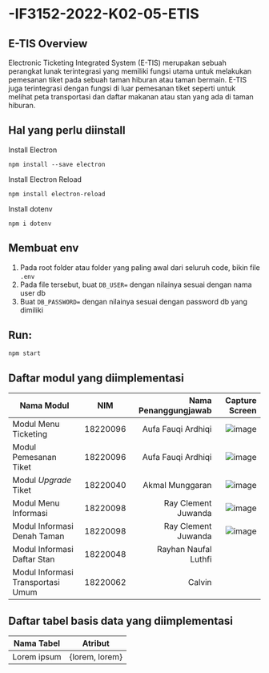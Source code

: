 # -IF3152-2022-K02-05-ETIS

## E-TIS Overview

Electronic Ticketing Integrated System (E-TIS) merupakan sebuah perangkat lunak terintegrasi yang memiliki fungsi utama untuk melakukan pemesanan tiket pada sebuah taman hiburan atau taman bermain. E-TIS juga terintegrasi dengan fungsi di luar pemesanan tiket seperti untuk melihat peta transportasi dan daftar makanan atau stan yang ada di taman hiburan. 

## Hal yang perlu diinstall
Install Electron
```
npm install --save electron
```

Install Electron Reload
```
npm install electron-reload
```

Install dotenv
```
npm i dotenv
```
## Membuat env
1. Pada root folder atau folder yang paling awal dari seluruh code, bikin file `.env`
2. Pada file tersebut, buat `DB_USER=` dengan nilainya sesuai dengan nama user db
3. Buat `DB_PASSWORD=` dengan nilainya sesuai dengan password db yang dimiliki

## Run:
```
npm start
```

## Daftar modul yang diimplementasi

| Nama Modul                          | NIM                 | Nama Penanggungjawab  | Capture Screen  |
| -------------                       |:-------------:      | -----:                | -----:          |
| Modul Menu Ticketing                | 18220096            | Aufa Fauqi Ardhiqi    | ![image](https://user-images.githubusercontent.com/79526235/203554147-46335dcd-116b-4121-83bc-efe139612137.png)   | 
| Modul Pemesanan Tiket               | 18220096            | Aufa Fauqi Ardhiqi    |  ![image](https://user-images.githubusercontent.com/79526235/203554235-3c77e4f5-4fed-4f0b-9b80-45fa00947889.png)|
| Modul *Upgrade* Tiket               | 18220040            | Akmal Munggaran       | ![image](https://user-images.githubusercontent.com/79526235/203554269-a641ee95-9325-426e-869e-971ced4b67c8.png)|
| Modul Menu Informasi                | 18220098            | Ray Clement Juwanda   | ![image](https://user-images.githubusercontent.com/79526235/203554307-35e08d81-7edf-4496-a887-4359378d4129.png) | 
| Modul Informasi Denah Taman         | 18220098            | Ray Clement Juwanda   |    ![image](https://user-images.githubusercontent.com/79526235/203554339-e40153ff-7f8f-4f0d-83db-9f3af14e33ed.png)|
| Modul Informasi Daftar Stan         | 18220048            | Rayhan Naufal Luthfi  |                 |
| Modul Informasi Transportasi Umum   | 18220062            | Calvin                |                 |

## Daftar tabel basis data yang diimplementasi

| Nama Tabel                         | Atribut             |
| -------------                      |:-------------:      |
| Lorem ipsum                        | {lorem, lorem}      |

